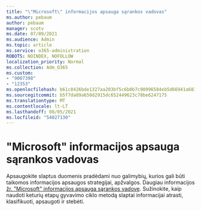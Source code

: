```yaml
---
title: "\"Microsoft\" informacijos apsauga sąrankos vadovas"
ms.author: pebaum
author: pebaum
manager: scotv
ms.date: 07/09/2021
ms.audience: Admin
ms.topic: article
ms.service: o365-administration
ROBOTS: NOINDEX, NOFOLLOW
localization_priority: Normal
ms.collection: Adm_O365
ms.custom:
- "9007398"
- "12353"
ms.openlocfilehash: b61c8426bde1327aa203bf5c6b0b7c90996584eb5d66941a683e3672654619ac
ms.sourcegitcommit: b5f7da89a650d2915dc652449623c78be6247175
ms.translationtype: MT
ms.contentlocale: lt-LT
ms.lasthandoff: 08/05/2021
ms.locfileid: "54027130"
---
```

# <a name="microsoft-information-protection-setup-guide"></a>"Microsoft" informacijos apsauga sąrankos vadovas

Apsaugokite slaptus duomenis pradėdami nuo galimybių, kurios gali būti taikomos informacijos apsaugos strategijai, apžvalgos. Daugiau informacijos [žr. "Microsoft" informacijos apsauga sąrankos vadove](https://admin.microsoft.com/adminportal/home#/modernonboarding/mipsetupguide). Sužinokite, kaip naudoti keturių etapų gyvavimo ciklo metodą slaptai informacijai atrasti, klasifikuoti, apsaugoti ir stebėti.